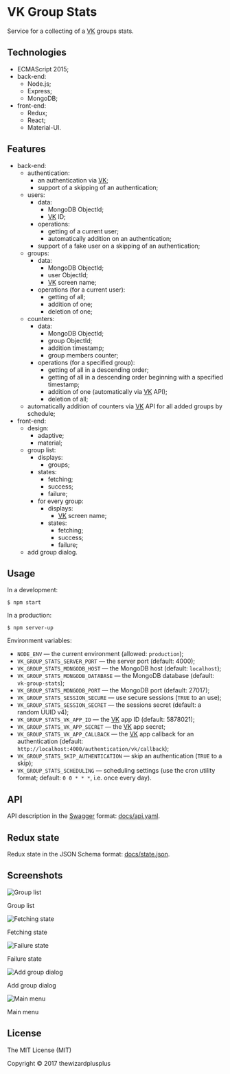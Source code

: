 # VK Group Stats

Service for a collecting of a [VK](http://vk.com/) groups stats.

## Technologies

* ECMAScript 2015;
* back-end:
    * Node.js;
    * Express;
    * MongoDB;
* front-end:
    * Redux;
    * React;
    * Material-UI.

## Features

* back-end:
    * authentication:
        * an authentication via [VK](http://vk.com/);
        * support of a skipping of an authentication;
    * users:
        * data:
            * MongoDB ObjectId;
            * [VK](http://vk.com/) ID;
        * operations:
            * getting of a current user;
            * automatically addition on an authentication;
        * support of a fake user on a skipping of an authentication;
    * groups:
        * data:
            * MongoDB ObjectId;
            * user ObjectId;
            * [VK](http://vk.com/) screen name;
        * operations (for a current user):
            * getting of all;
            * addition of one;
            * deletion of one;
    * counters:
        * data:
            * MongoDB ObjectId;
            * group ObjectId;
            * addition timestamp;
            * group members counter;
        * operations (for a specified group):
            * getting of all in a descending order;
            * getting of all in a descending order beginning with a specified timestamp;
            * addition of one (automatically via [VK](http://vk.com/) API);
            * deletion of all;
    * automatically addition of counters via [VK](http://vk.com/) API for all added groups by schedule;
* front-end:
    * design:
        * adaptive;
        * material;
    * group list:
        * displays:
            * groups;
        * states:
            * fetching;
            * success;
            * failure;
        * for every group:
            * displays:
                * [VK](http://vk.com/) screen name;
            * states:
                * fetching;
                * success;
                * failure;
    * add group dialog.

## Usage

In a development:

```
$ npm start
```

In a production:

```
$ npm server-up
```

Environment variables:

* `NODE_ENV` &mdash; the current environment (allowed: `production`);
* `VK_GROUP_STATS_SERVER_PORT` &mdash; the server port (default: 4000);
* `VK_GROUP_STATS_MONGODB_HOST` &mdash; the MongoDB host (default: `localhost`);
* `VK_GROUP_STATS_MONGODB_DATABASE` &mdash; the MongoDB database (default: `vk-group-stats`);
* `VK_GROUP_STATS_MONGODB_PORT` &mdash; the MongoDB port (default: 27017);
* `VK_GROUP_STATS_SESSION_SECURE` &mdash; use secure sessions (`TRUE` to an use);
* `VK_GROUP_STATS_SESSION_SECRET` &mdash; the sessions secret (default: a random UUID v4);
* `VK_GROUP_STATS_VK_APP_ID` &mdash; the [VK](http://vk.com/) app ID (default: 5878021);
* `VK_GROUP_STATS_VK_APP_SECRET` &mdash; the [VK](http://vk.com/) app secret;
* `VK_GROUP_STATS_VK_APP_CALLBACK` &mdash; the [VK](http://vk.com/) app callback for an authentication (default: `http://localhost:4000/authentication/vk/callback`);
* `VK_GROUP_STATS_SKIP_AUTHENTICATION` &mdash; skip an authentication (`TRUE` to a skip);
* `VK_GROUP_STATS_SCHEDULING` &mdash; scheduling settings (use the cron utility format; default: `0 0 * * *`, i.e. once every day).

## API

API description in the [Swagger](http://swagger.io/) format: [docs/api.yaml](docs/api.yaml).

## Redux state

Redux state in the JSON Schema format: [docs/state.json](docs/state.json).

## Screenshots

![Group list](screenshots/screenshot_07.png)

Group list

![Fetching state](screenshots/screenshot_08.png)

Fetching state

![Failure state](screenshots/screenshot_09.png)

Failure state

![Add group dialog](screenshots/screenshot_10.png)

Add group dialog

![Main menu](screenshots/screenshot_11.png)

Main menu

## License

The MIT License (MIT)

Copyright &copy; 2017 thewizardplusplus
